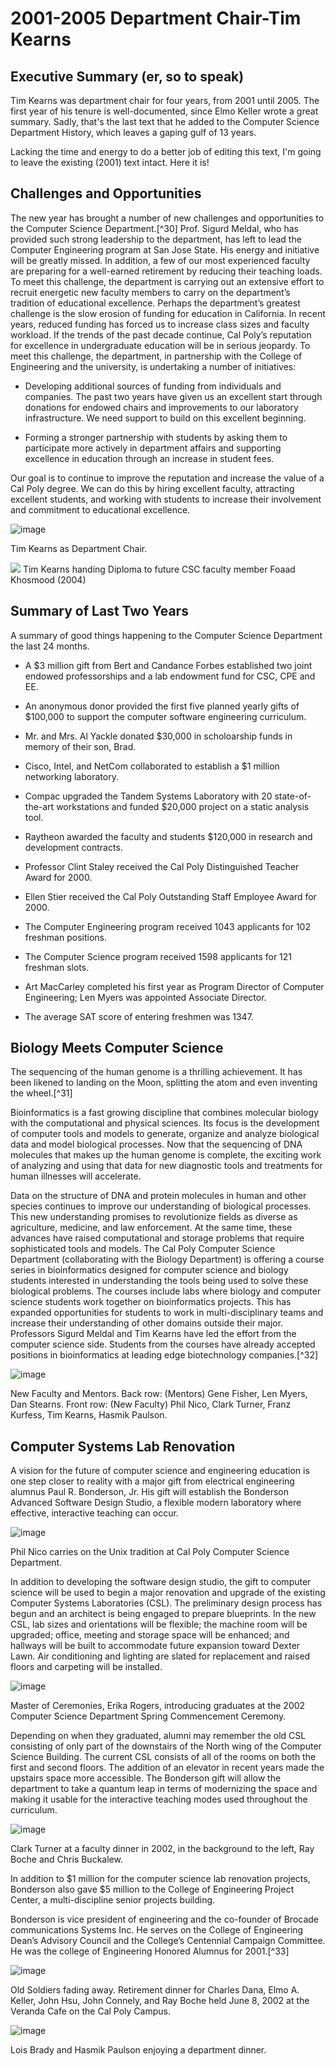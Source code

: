 2001-2005 Department Chair-Tim Kearns
================================

## Executive Summary (er, so to speak)

Tim Kearns was department chair for four years, from 2001 until
2005. The first year of his tenure is well-documented, since Elmo
Keller wrote a great summary. Sadly, that's the last text that he
added to the Computer Science Department History, which leaves
a gaping gulf of 13 years.

Lacking the time and energy to do a better job of editing this text,
I'm going to leave the existing (2001) text intact. Here it is!

Challenges and Opportunities
----------------------------

The new year has brought a number of new challenges and opportunities to
the Computer Science Department.[^30] Prof. Sigurd Meldal, who has
provided such strong leadership to the department, has left to lead the
Computer Engineering program at San Jose State. His energy and
initiative will be greatly missed. In addition, a few of our most
experienced faculty are preparing for a well-earned retirement by
reducing their teaching loads. To meet this challenge, the department is
carrying out an extensive effort to recruit energetic new faculty
members to carry on the department’s tradition of educational
excellence. Perhaps the department’s greatest challenge is the slow
erosion of funding for education in California. In recent years, reduced
funding has forced us to increase class sizes and faculty workload. If
the trends of the past decade continue, Cal Poly’s reputation for
excellence in undergraduate education will be in serious jeopardy. To
meet this challenge, the department, in partnership with the College of
Engineering and the university, is undertaking a number of initiatives:

-   Developing additional sources of funding from individuals and
    companies. The past two years have given us an excellent start
    through donations for endowed chairs and improvements to our
    laboratory infrastructure. We need support to build on this
    excellent beginning.

-   Forming a stronger partnership with students by asking them to
    participate more actively in department affairs and supporting
    excellence in education through an increase in student fees.

Our goal is to continue to improve the reputation and increase the value
of a Cal Poly degree. We can do this by hiring excellent faculty,
attracting excellent students, and working with students to increase
their involvement and commitment to educational excellence.

![image](tim1.png)

Tim Kearns as Department Chair.

![](https://github.com/jbclements/CSC-department-history/blob/master/Foaad-Kearns.jpg)
Tim Kearns handing Diploma to future CSC faculty member Foaad Khosmood (2004)

Summary of Last Two Years
-------------------------

A summary of good things happening to the Computer Science Department
the last 24 months.

-   A $3 million gift from Bert and Candance Forbes established two
    joint endowed professorships and a lab endowment fund for CSC, CPE
    and EE.

-   An anonymous donor provided the first five planned yearly gifts of
    $100,000 to support the computer software engineering curriculum.

-   Mr. and Mrs. Al Yackle donated $30,000 in scholoarship funds in
    memory of their son, Brad.

-   Cisco, Intel, and NetCom collaborated to establish a $1 million
    networking laboratory.

-   Compac upgraded the Tandem Systems Laboratory with 20
    state-of-the-art workstations and funded $20,000 project on a static
    analysis tool.

-   Raytheon awarded the faculty and students $120,000 in research and
    development contracts.

-   Professor Clint Staley received the Cal Poly Distinguished Teacher
    Award for 2000.

-   Ellen Stier received the Cal Poly Outstanding Staff Employee Award
    for 2000.

-   The Computer Engineering program received 1043 applicants for 102
    freshman positions.

-   The Computer Science program received 1598 applicants for 121
    freshman slots.

-   Art MacCarley completed his first year as Program Director of
    Computer Engineering; Len Myers was appointed Associate Director.

-   The average SAT score of entering freshmen was 1347.

Biology Meets Computer Science
------------------------------

The sequencing of the human genome is a thrilling achievement. It has
been likened to landing on the Moon, splitting the atom and even
inventing the wheel.[^31]

Bioinformatics is a fast growing discipline that combines molecular
biology with the computational and physical sciences. Its focus is the
development of computer tools and models to generate, organize and
analyze biological data and model biological processes. Now that the
sequencing of DNA molecules that makes up the human genome is complete,
the exciting work of analyzing and using that data for new diagnostic
tools and treatments for human illnesses will accelerate.

Data on the structure of DNA and protein molecules in human and other
species continues to improve our understanding of biological processes.
This new understanding promises to revolutionize fields as diverse as
agriculture, medicine, and law enforcement. At the same time, these
advances have raised computational and storage problems that require
sophisticated tools and models. The Cal Poly Computer Science Department
(collaborating with the Biology Department) is offering a course series
in bioinformatics designed for computer science and biology students
interested in understanding the tools being used to solve these
biological problems. The courses include labs where biology and computer
science students work together on bioinformatics projects. This has
expanded opportunities for students to work in multi-disciplinary teams
and increase their understanding of other domains outside their major.
Professors Sigurd Meldal and Tim Kearns have led the effort from the
computer science side. Students from the courses have already accepted
positions in bioinformatics at leading edge biotechnology
companies.[^32]

![image](mentor-new.png)

New Faculty and Mentors. Back row: (Mentors) Gene Fisher, Len Myers, Dan
Stearns. Front row: (New Faculty) Phil Nico, Clark Turner, Franz
Kurfess, Tim Kearns, Hasmik Paulson.

Computer Systems Lab Renovation
-------------------------------

A vision for the future of computer science and engineering education is
one step closer to reality with a major gift from electrical engineering
alumnus Paul R. Bonderson, Jr. His gift will establish the Bonderson
Advanced Software Design Studio, a flexible modern laboratory where
effective, interactive teaching can occur.

![image](phil-nico.png)

Phil Nico carries on the Unix tradition at Cal Poly Computer Science
Department.

In addition to developing the software design studio, the gift to
computer science will be used to begin a major renovation and upgrade of
the existing Computer Systems Laboratories (CSL). The preliminary design
process has begun and an architect is being engaged to prepare
blueprints. In the new CSL, lab sizes and orientations will be flexible;
the machine room will be upgraded; office, meeting and storage space
will be enhanced; and hallways will be built to accommodate future
expansion toward Dexter Lawn. Air conditioning and lighting are slated
for replacement and raised floors and carpeting will be installed.

![image](erica-grad.png)

Master of Ceremonies, Erika Rogers, introducing graduates at the 2002
Computer Science Department Spring Commencement Ceremony.

Depending on when they graduated, alumni may remember the old CSL
consisting of only part of the downstairs of the North wing of the
Computer Science Building. The current CSL consists of all of the rooms
on both the first and second floors. The addition of an elevator in
recent years made the upstairs space more accessible. The Bonderson gift
will allow the department to take a quantum leap in terms of modernizing
the space and making it usable for the interactive teaching modes used
throughout the curriculum.

![image](turner1.png)

Clark Turner at a faculty dinner in 2002, in the background to the left,
Ray Boche and Chris Buckalew.

In addition to $1 million for the computer science lab renovation
projects, Bonderson also gave $5 million to the College of Engineering
Project Center, a multi-discipline senior projects building.

Bonderson is vice president of engineering and the co-founder of Brocade
communications Systems Inc. He serves on the College of Engineering
Dean’s Advisory Council and the College’s Centennial Campaign Committee.
He was the college of Engineering Honored Alumnus for 2001.[^33]

![image](cejjr.png)

Old Soldiers fading away. Retirement dinner for Charles Dana, Elmo A.
Keller, John Hsu, John Connely, and Ray Boche held June 8, 2002 at the
Veranda Cafe on the Cal Poly Campus.

![image](hasmik.png)

Lois Brady and Hasmik Paulson enjoying a department dinner.


